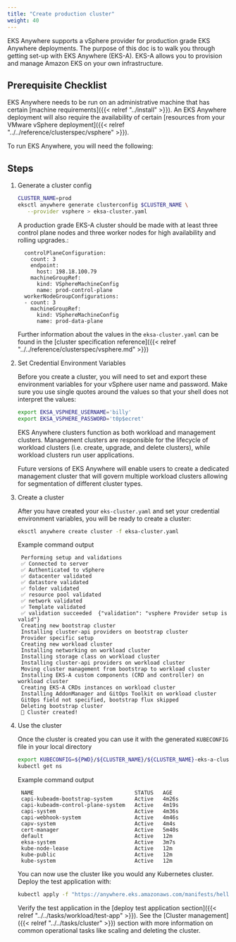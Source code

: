 ```yaml
---
title: "Create production cluster"
weight: 40
---
```


EKS Anywhere supports a vSphere provider for production grade EKS Anywhere deployments.
The purpose of this doc is to walk you through getting set-up with EKS Anywhere (EKS-A).
EKS-A allows you to provision and manage Amazon EKS on your own infrastructure.

## Prerequisite Checklist

EKS Anywhere needs to be run on an administrative machine that has certain [machine
requirements]({{< relref "../install" >}}).
An EKS Anywhere deployment will also require the availability of certain
[resources from your VMware vSphere deployment]({{< relref "../../reference/clusterspec/vsphere" >}}).

To run EKS Anywhere, you will need the following:

## Steps

<!-- this content needs to be indented so the numbers are automatically incremented -->
1. Generate a cluster config
   ```bash
   CLUSTER_NAME=prod
   eksctl anywhere generate clusterconfig $CLUSTER_NAME \
      --provider vsphere > eksa-cluster.yaml
   ```

    A production grade EKS-A cluster should be made with at least three control plane nodes and three worker nodes
    for high availability and rolling upgrades.:
    ```
      controlPlaneConfiguration:
        count: 3
        endpoint:
          host: 198.18.100.79
        machineGroupRef:
          kind: VSphereMachineConfig
          name: prod-control-plane
      workerNodeGroupConfigurations:
      - count: 3
        machineGroupRef:
          kind: VSphereMachineConfig
          name: prod-data-plane
    ```

    Further information about the values in the `eksa-cluster.yaml` can be found in the [cluster specification
    reference]({{< relref "../../reference/clusterspec/vsphere.md" >}})

1. Set Credential Environment Variables

   Before you create a cluster, you will need to set and export these environment variables for your vSphere user
   name and password. Make sure you use single quotes around the values so that your shell does not interpret the values:
   
   ```bash
   export EKSA_VSPHERE_USERNAME='billy'
   export EKSA_VSPHERE_PASSWORD='t0p$ecret'
   ```

   EKS Anywhere clusters function as both workload and management clusters.
   Management clusters are responsible for the lifecycle of workload clusters (i.e. create, upgrade, and delete clusters), while workload clusters run user applications.

   Future versions of EKS Anywhere will enable users to create a dedicated management cluster that will govern multiple workload clusters allowing for segmentation of different cluster types.

1. Create a cluster

   After you have created your `eks-cluster.yaml` and set your credential environment variables, you will be ready
   to create a cluster:
   ```bash
   eksctl anywhere create cluster -f eksa-cluster.yaml
   ```
   Example command output
   ```
    Performing setup and validations
    ✅ Connected to server
    ✅ Authenticated to vSphere
    ✅ datacenter validated
    ✅ datastore validated
    ✅ folder validated
    ✅ resource pool validated
    ✅ network validated
    ✅ Template validated
    ✅ validation succeeded	{"validation": "vsphere Provider setup is valid"}
    Creating new bootstrap cluster
    Installing cluster-api providers on bootstrap cluster
    Provider specific setup
    Creating new workload cluster
    Installing networking on workload cluster
    Installing storage class on workload cluster
    Installing cluster-api providers on workload cluster
    Moving cluster management from bootstrap to workload cluster
    Installing EKS-A custom components (CRD and controller) on workload cluster
    Creating EKS-A CRDs instances on workload cluster
    Installing AddonManager and GitOps Toolkit on workload cluster
    GitOps field not specified, bootstrap flux skipped
    Deleting bootstrap cluster
    🎉 Cluster created!
   ```

1. Use the cluster

   Once the cluster is created you can use it with the generated `KUBECONFIG` file in your local directory

   ```bash
   export KUBECONFIG=${PWD}/${CLUSTER_NAME}/${CLUSTER_NAME}-eks-a-cluster.kubeconfig
   kubectl get ns
   ```
   Example command output
   ```
    NAME                                STATUS   AGE
    capi-kubeadm-bootstrap-system       Active   4m26s
    capi-kubeadm-control-plane-system   Active   4m19s
    capi-system                         Active   4m36s
    capi-webhook-system                 Active   4m46s
    capv-system                         Active   4m4s
    cert-manager                        Active   5m40s
    default                             Active   12m
    eksa-system                         Active   3m7s
    kube-node-lease                     Active   12m
    kube-public                         Active   12m
    kube-system                         Active   12m
   ```

   You can now use the cluster like you would any Kubernetes cluster.
   Deploy the test application with:

   ```bash
   kubectl apply -f "https://anywhere.eks.amazonaws.com/manifests/hello-eks-a.yaml"
   ```

   Verify the test application in the [deploy test application section]({{< relref "../../tasks/workload/test-app" >}}).
   See the [Cluster management]({{< relref "../../tasks/cluster" >}}) section with more information on common operational tasks like scaling and deleting the cluster.

